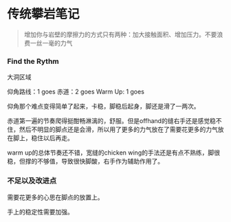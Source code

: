 # 传统攀岩笔记
> 增加你与岩壁的摩擦力的方式只有两种：加大接触面积、增加压力。不要浪费一丝一毫的力气


### Find the Rythm

大洞区域


仰角路线：1 goes
赤道：2 goes
Warm Up: 1 goes

仰角那个难点变得简单了起来，卡稳，脚稳后起身，脚还是滑了一两次。

赤道第一遍的节奏爬得挺酣畅淋漓的，舒服。但是offhand的缝右手还是感觉稳不住，然后不明显的脚点还是会滑，所以用了更多的力气放在了需要花更多的力气放在脚上，稳住以后再走。

warm up的总体节奏还不错，宽缝的chicken wing的手法还是有点不熟练，脚很稳，但撑的不够值，导致很快脚酸，右手作为辅助作用了。


### 不足以及改进点

需要花更多的心思在脚点的放置上。

手上的稳定性需要加强。